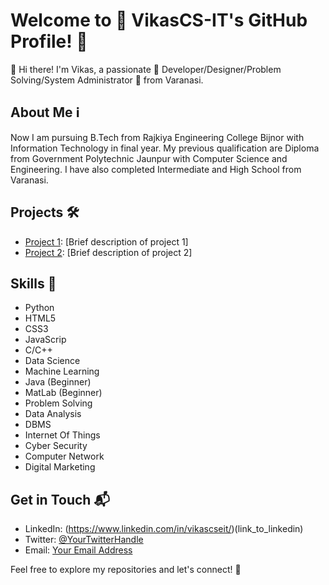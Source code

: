 # Welcome to 🌟 VikasCS-IT's GitHub Profile! 🌟

👋 Hi there! I'm Vikas, a passionate 🚀 Developer/Designer/Problem Solving/System Administrator 🎨 from Varanasi.

## About Me ℹ️

Now I am pursuing B.Tech from Rajkiya Engineering College Bijnor with Information Technology in final year. My previous qualification are Diploma from Government Polytechnic Jaunpur with Computer Science and Engineering. I have also completed Intermediate and High School from Varanasi.

## Projects 🛠️

- [Project 1](link_to_project_1): [Brief description of project 1]
- [Project 2](link_to_project_2): [Brief description of project 2]

## Skills 🔧

- Python
- HTML5
- CSS3
- JavaScrip
- C/C++
- Data Science
- Machine Learning
- Java (Beginner)
- MatLab (Beginner)
- Problem Solving
- Data Analysis
- DBMS
- Internet Of Things
- Cyber Security
- Computer Network
- Digital Marketing

## Get in Touch 📬

- LinkedIn: (https://www.linkedin.com/in/vikascseit/)(link_to_linkedin)
- Twitter: [@YourTwitterHandle](link_to_twitter)
- Email: [Your Email Address](mailto:youremail@example.com)

Feel free to explore my repositories and let's connect! 🚀
